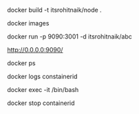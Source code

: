 docker build -t itsrohitnaik/node .

docker images

docker run -p 9090:3001 -d itsrohitnaik/abc

http://0.0.0.0:9090/

docker ps

docker logs constainerid

docker exec -it <container id> /bin/bash

docker stop containerid



